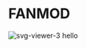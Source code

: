 # FANMOD
![svg-viewer-3](https://github.com/user-attachments/assets/4e225a22-5496-4c47-a186-b7239fc8e5fe)
hello
